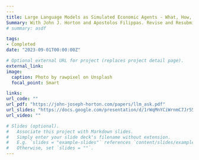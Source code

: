 ```yaml
---
---
title: Large Language Models as Simulated Economic Agents - What, How, and When we can learn from Homo Silicus.
Summary: With John J. Horton and Apostolos Filippas. Revise and Resubmit at The Review of Economics and Statistics.
# summary: asdf

tags:
- Completed
date: "2023-09-01T00:00:00Z"

# Optional external URL for project (replaces project detail page).
external_link: 
image:
  caption: Photo by rawpixel on Unsplash
  focal_point: Smart

links:
url_code: ""
url_pdf: "https://john-joseph-horton.com/papers/llm_ask.pdf"
url_slides: "https://docs.google.com/presentation/d/1rWqMnYCiWrnmC7Jr55N1aZmOlR8jlvLaRB59CFK565E/edit#slide=id.p"
url_video: ""

# Slides (optional).
#   Associate this project with Markdown slides.
#   Simply enter your slide deck's filename without extension.
#   E.g. `slides = "example-slides"` references `content/slides/example-slides.md`.
#   Otherwise, set `slides = ""`.
---
```

